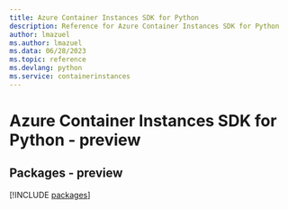 ```yaml
---
title: Azure Container Instances SDK for Python
description: Reference for Azure Container Instances SDK for Python
author: lmazuel
ms.author: lmazuel
ms.data: 06/28/2023
ms.topic: reference
ms.devlang: python
ms.service: containerinstances
---
```

# Azure Container Instances SDK for Python - preview
## Packages - preview
[!INCLUDE [packages](container-instances-index.md)]